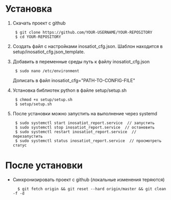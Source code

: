# Установка
1. Скачать проект с github
   
        $ git clone https://github.com/YOUR-USERNAME/YOUR-REPOSITORY
        $ cd YOUR-REPOSITORY

2. Создать файл с настройками inosatiot_cfg.json. Шаблон находится в setup/inosatiot_cfg.json_template.

3. Добавить в переменные среды путь к файлу inosatiot_cfg.json
   
        $ sudo nano /etc/environment
        
   Дописать в файл inosatiot_cfg="PATH-TO-CONFIG-FILE"

4. Установка библиотек python в файле setup/setup.sh
   
        $ chmod +x setup/setup.sh
        $ setup/setup.sh

5. После установки можно запустить на выполнение через systemd
   
        $ sudo systemctl start inosatiot_report.service  // запустить
        $ sudo systemctl stop inosatiot_report.service  // остановить
        $ sudo systemctl restart inosatiot_report.service  // перезапустить
        $ sudo systemctl status inosatiot_report.service  // просмотреть статус

# После установки
- Синхронизировать проект с github (локальные изменения теряются)
   
        $ git fetch origin && git reset --hard origin/master && git clean -f -d

